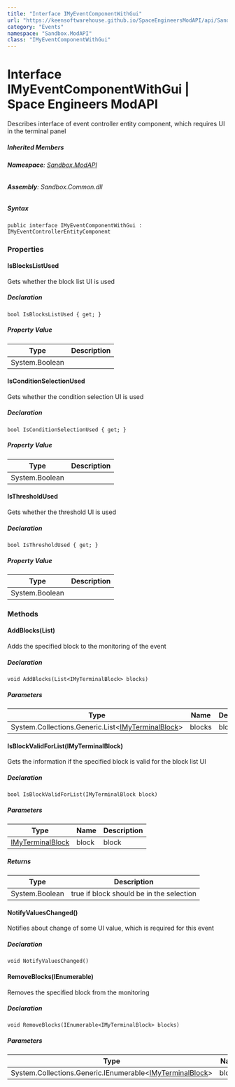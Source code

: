 ```yaml
---
title: "Interface IMyEventComponentWithGui"
url: "https://keensoftwarehouse.github.io/SpaceEngineersModAPI/api/Sandbox.ModAPI.IMyEventComponentWithGui.html"
category: "Events"
namespace: "Sandbox.ModAPI"
class: "IMyEventComponentWithGui"
---
```


# Interface IMyEventComponentWithGui | Space Engineers ModAPI

Describes interface of event controller entity component, which requires UI in the terminal panel

##### Inherited Members

###### **Namespace**: [Sandbox.ModAPI](https://keensoftwarehouse.github.io/SpaceEngineersModAPI/api/Sandbox.ModAPI.html)

###### **Assembly**: Sandbox.Common.dll

##### Syntax

```
public interface IMyEventComponentWithGui : IMyEventControllerEntityComponent
```

### Properties

#### IsBlocksListUsed

Gets whether the block list UI is used

##### Declaration

```
bool IsBlocksListUsed { get; }
```

##### Property Value

| Type | Description |
| --- | --- |
| System.Boolean |     |

#### IsConditionSelectionUsed

Gets whether the condition selection UI is used

##### Declaration

```
bool IsConditionSelectionUsed { get; }
```

##### Property Value

| Type | Description |
| --- | --- |
| System.Boolean |     |

#### IsThresholdUsed

Gets whether the threshold UI is used

##### Declaration

```
bool IsThresholdUsed { get; }
```

##### Property Value

| Type | Description |
| --- | --- |
| System.Boolean |     |

### Methods

#### AddBlocks(List<IMyTerminalBlock>)

Adds the specified block to the monitoring of the event

##### Declaration

```
void AddBlocks(List<IMyTerminalBlock> blocks)
```

##### Parameters

| Type | Name | Description |
| --- | --- | --- |
| System.Collections.Generic.List<[IMyTerminalBlock](https://keensoftwarehouse.github.io/SpaceEngineersModAPI/api/Sandbox.ModAPI.IMyTerminalBlock.html)\> | blocks | block |

#### IsBlockValidForList(IMyTerminalBlock)

Gets the information if the specified block is valid for the block list UI

##### Declaration

```
bool IsBlockValidForList(IMyTerminalBlock block)
```

##### Parameters

| Type | Name | Description |
| --- | --- | --- |
| [IMyTerminalBlock](https://keensoftwarehouse.github.io/SpaceEngineersModAPI/api/Sandbox.ModAPI.IMyTerminalBlock.html) | block | block |

##### Returns

| Type | Description |
| --- | --- |
| System.Boolean | true if block should be in the selection |

#### NotifyValuesChanged()

Notifies about change of some UI value, which is required for this event

##### Declaration

```
void NotifyValuesChanged()
```

#### RemoveBlocks(IEnumerable<IMyTerminalBlock>)

Removes the specified block from the monitoring

##### Declaration

```
void RemoveBlocks(IEnumerable<IMyTerminalBlock> blocks)
```

##### Parameters

| Type | Name | Description |
| --- | --- | --- |
| System.Collections.Generic.IEnumerable<[IMyTerminalBlock](https://keensoftwarehouse.github.io/SpaceEngineersModAPI/api/Sandbox.ModAPI.IMyTerminalBlock.html)\> | blocks | block |